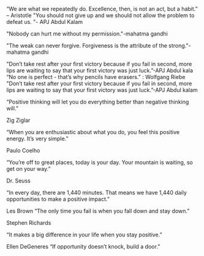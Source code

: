 “We are what we repeatedly do. Excellence, then, is not an act, but a habit.” – Aristotle
"You should not give up and we should not allow the problem to defeat us. "- APJ Abdul Kalam

"Nobody can hurt me without my permission."-mahatma gandhi

"The weak can never forgive. Forgiveness is the attribute of the strong."-mahatma gandhi


"Don’t take rest after your first victory because if you fail in second, more lips are waiting to say that your first victory was just luck.”-APJ Abdul kala
“No one is perfect - that’s why pencils have erasers.”
: Wolfgang Riebe
"Don’t take rest after your first victory because if you fail in second, more lips are waiting to say that your first victory was just luck.”-APJ Abdul kalam

“Positive thinking will let you do everything better than negative thinking will.”

Zig Ziglar


“When you are enthusiastic about what you do, you feel this positive energy. It’s very simple.”

Paulo Coelho


“You’re off to great places, today is your day. Your mountain is waiting, so get on
your way.”

Dr. Seuss

“In every day, there are 1,440 minutes. That means we have 1,440 daily opportunities to make a
positive impact.”

Les Brown
“The only time you fail is when you fall down and stay down.”

Stephen Richards


“It makes a big difference in your life when you
stay positive.”

Ellen DeGeneres
“If opportunity doesn’t knock, build a door.”




